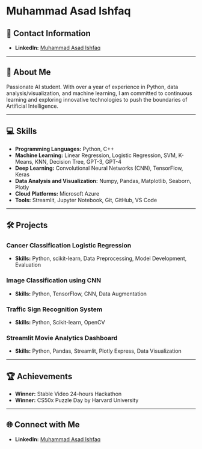 # Muhammad Asad Ishfaq

## 📧 Contact Information
- **LinkedIn:** [Muhammad Asad Ishfaq](https://www.linkedin.com/in/muhammad-asad-ishfaq-62b4b81ab/)

---

## 📝 About Me

Passionate AI student. With over a year of experience in Python, data analysis/visualization, and machine learning, I am committed to continuous learning and exploring innovative technologies to push the boundaries of Artificial Intelligence.

---

## 💻 Skills

- **Programming Languages:** Python, C++
- **Machine Learning:** Linear Regression, Logistic Regression, SVM, K-Means, KNN, Decision Tree, GPT-3, GPT-4
- **Deep Learning:** Convolutional Neural Networks (CNN), TensorFlow, Keras
- **Data Analysis and Visualization:** Numpy, Pandas, Matplotlib, Seaborn, Plotly
- **Cloud Platforms:** Microsoft Azure
- **Tools:** Streamlit, Jupyter Notebook, Git, GitHub, VS Code

---

## 🛠️ Projects

### Cancer Classification Logistic Regression
- **Skills:** Python, scikit-learn, Data Preprocessing, Model Development, Evaluation

### Image Classification using CNN
- **Skills:** Python, TensorFlow, CNN, Data Augmentation

### Traffic Sign Recognition System
- **Skills:** Python, Scikit-learn, OpenCV

### Streamlit Movie Analytics Dashboard
- **Skills:** Python, Pandas, Streamlit, Plotly Express, Data Visualization

---

## 🏆 Achievements

- **Winner:** Stable Video 24-hours Hackathon
- **Winner:** CS50x Puzzle Day by Harvard University

---

## 🌐 Connect with Me

- **LinkedIn:** [Muhammad Asad Ishfaq](https://www.linkedin.com/in/muhammad-asad-ishfaq-62b4b81ab/)
